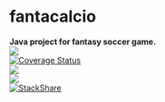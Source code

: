 # fantacalcio 
<b>Java project for fantasy soccer game.</b>
<br/>
<a target="_blank" href="https://travis-ci.org/acichon89/fantacalcio"><img src="https://api.travis-ci.org/acichon89/fantacalcio.svg?branch=master" />
<br/></a>
<a target="_blank" href='https://coveralls.io/github/acichon89/fantacalcio?branch=master'><img src='https://coveralls.io/repos/acichon89/fantacalcio/badge.svg?branch=master&service=github' alt='Coverage Status' /></a>
<br/>
<a href="https://www.codacy.com/app/acichon89/fantacalcio?utm_source=github.com&amp;utm_medium=referral&amp;utm_content=acichon89/fantacalcio&amp;utm_campaign=Badge_Grade"><img src="https://api.codacy.com/project/badge/Grade/d9788e2eedc341c29def0c3b2f19465f"/></a>
<br/>
<a href="https://sonarqube.com/dashboard/index?id=fantacalcio"><img src="https://sonarqube.com/api/badges/gate?key=fantacalcio"/></a>
<br/>
[![StackShare](http://img.shields.io/badge/tech-stack-0690fa.svg?style=flat)](http://stackshare.io/acichon89/fantacalcio)

